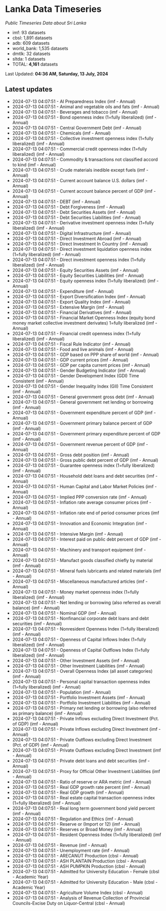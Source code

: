 # Lanka Data Timeseries
*Public Timeseries Data about Sri Lanka*

* imf: 93 datasets
* cbsl: 1,891 datasets
* adb: 609 datasets
* world_bank: 1,535 datasets
* dmtlk: 32 datasets
* sltda: 1 datasets
* TOTAL: **4,161** datasets

Last Updated: **04:36 AM, Saturday, 13 July, 2024**

## Latest updates

* 2024-07-13 04:07:51 - AI Preparedness Index (imf - Annual)
* 2024-07-13 04:07:51 - Animal and vegetable oils and fats (imf - Annual)
* 2024-07-13 04:07:51 - Beverages and tobacco (imf - Annual)
* 2024-07-13 04:07:51 - Bond openness index (1=fully liberalized) (imf - Annual)
* 2024-07-13 04:07:51 - Central Government Debt (imf - Annual)
* 2024-07-13 04:07:51 - Chemicals (imf - Annual)
* 2024-07-13 04:07:51 - Collective investment openness index (1=fully liberalized) (imf - Annual)
* 2024-07-13 04:07:51 - Commercial credit openness index (1=fully liberalized) (imf - Annual)
* 2024-07-13 04:07:51 - Commodity & transactions not classified accord to kind (imf - Annual)
* 2024-07-13 04:07:51 - Crude materials inedible except fuels (imf - Annual)
* 2024-07-13 04:07:51 - Current account balance U.S. dollars (imf - Annual)
* 2024-07-13 04:07:51 - Current account balance percent of GDP (imf - Annual)
* 2024-07-13 04:07:51 - DEBT (imf - Annual)
* 2024-07-13 04:07:51 - Debt Forgiveness (imf - Annual)
* 2024-07-13 04:07:51 - Debt Securities Assets (imf - Annual)
* 2024-07-13 04:07:51 - Debt Securities Liabilities (imf - Annual)
* 2024-07-13 04:07:51 - Derivative investment openness index (1=fully liberalized) (imf - Annual)
* 2024-07-13 04:07:51 - Digital Infrastructure (imf - Annual)
* 2024-07-13 04:07:51 - Direct Investment Abroad (imf - Annual)
* 2024-07-13 04:07:51 - Direct Investment In Country (imf - Annual)
* 2024-07-13 04:07:51 - Direct investment liquidation openness index (1=fully liberalized) (imf - Annual)
* 2024-07-13 04:07:51 - Direct investment openness index (1=fully liberalized) (imf - Annual)
* 2024-07-13 04:07:51 - Equity Securities Assets (imf - Annual)
* 2024-07-13 04:07:51 - Equity Securities Liabilities (imf - Annual)
* 2024-07-13 04:07:51 - Equity openness index (1=fully liberalized) (imf - Annual)
* 2024-07-13 04:07:51 - Expenditure (imf - Annual)
* 2024-07-13 04:07:51 - Export Diversification Index (imf - Annual)
* 2024-07-13 04:07:51 - Export Quality Index (imf - Annual)
* 2024-07-13 04:07:51 - Extensive Margin (imf - Annual)
* 2024-07-13 04:07:51 - Financial Derivatives (imf - Annual)
* 2024-07-13 04:07:51 - Financial Market Openness Index (equity bond money market collective investment derivates) 1=fully liberalized (imf - Annual)
* 2024-07-13 04:07:51 - Financial credit openness index (1=fully liberalized) (imf - Annual)
* 2024-07-13 04:07:51 - Fiscal Rule Indicator (imf - Annual)
* 2024-07-13 04:07:51 - Food and live animals (imf - Annual)
* 2024-07-13 04:07:51 - GDP based on PPP share of world (imf - Annual)
* 2024-07-13 04:07:51 - GDP current prices (imf - Annual)
* 2024-07-13 04:07:51 - GDP per capita current prices (imf - Annual)
* 2024-07-13 04:07:51 - Gender Budgeting Indicator (imf - Annual)
* 2024-07-13 04:07:51 - Gender Development Index (GDI) Time Consistent (imf - Annual)
* 2024-07-13 04:07:51 - Gender Inequality Index (GII) Time Consistent (imf - Annual)
* 2024-07-13 04:07:51 - General government gross debt (imf - Annual)
* 2024-07-13 04:07:51 - General government net lending or borrowing (imf - Annual)
* 2024-07-13 04:07:51 - Government expenditure percent of GDP (imf - Annual)
* 2024-07-13 04:07:51 - Government primary balance percent of GDP (imf - Annual)
* 2024-07-13 04:07:51 - Government primary expenditure percent of GDP (imf - Annual)
* 2024-07-13 04:07:51 - Government revenue percent of GDP (imf - Annual)
* 2024-07-13 04:07:51 - Gross debt position (imf - Annual)
* 2024-07-13 04:07:51 - Gross public debt percent of GDP (imf - Annual)
* 2024-07-13 04:07:51 - Guarantee openness index (1=fully liberalized) (imf - Annual)
* 2024-07-13 04:07:51 - Household debt loans and debt securities (imf - Annual)
* 2024-07-13 04:07:51 - Human Capital and Labor Market Policies (imf - Annual)
* 2024-07-13 04:07:51 - Implied PPP conversion rate (imf - Annual)
* 2024-07-13 04:07:51 - Inflation rate average consumer prices (imf - Annual)
* 2024-07-13 04:07:51 - Inflation rate end of period consumer prices (imf - Annual)
* 2024-07-13 04:07:51 - Innovation and Economic Integration (imf - Annual)
* 2024-07-13 04:07:51 - Intensive Margin (imf - Annual)
* 2024-07-13 04:07:51 - Interest paid on public debt percent of GDP (imf - Annual)
* 2024-07-13 04:07:51 - Machinery and transport equipment (imf - Annual)
* 2024-07-13 04:07:51 - Manufact goods classified chiefly by material (imf - Annual)
* 2024-07-13 04:07:51 - Mineral fuels lubricants and related materials (imf - Annual)
* 2024-07-13 04:07:51 - Miscellaneous manufactured articles (imf - Annual)
* 2024-07-13 04:07:51 - Money market openness index (1=fully liberalized) (imf - Annual)
* 2024-07-13 04:07:51 - Net lending or borrowing (also referred as overall balance) (imf - Annual)
* 2024-07-13 04:07:51 - Nominal GDP (imf - Annual)
* 2024-07-13 04:07:51 - Nonfinancial corporate debt loans and debt securities (imf - Annual)
* 2024-07-13 04:07:51 - Nonresident Openness Index (1=fully liberalized) (imf - Annual)
* 2024-07-13 04:07:51 - Openness of Capital Inflows Index (1=fully liberalized) (imf - Annual)
* 2024-07-13 04:07:51 - Openness of Capital Outflows Index (1=fully liberalized) (imf - Annual)
* 2024-07-13 04:07:51 - Other Investment Assets (imf - Annual)
* 2024-07-13 04:07:51 - Other Investment Liabilities (imf - Annual)
* 2024-07-13 04:07:51 - Overall Openness Index (all asset categories) (imf - Annual)
* 2024-07-13 04:07:51 - Personal capital transaction openness index (1=fully liberalized) (imf - Annual)
* 2024-07-13 04:07:51 - Population (imf - Annual)
* 2024-07-13 04:07:51 - Portfolio Investment Assets (imf - Annual)
* 2024-07-13 04:07:51 - Portfolio Investment Liabilities (imf - Annual)
* 2024-07-13 04:07:51 - Primary net lending or borrowing (also referred as primary balance) (imf - Annual)
* 2024-07-13 04:07:51 - Private Inflows excluding Direct Investment (Pct. of GDP) (imf - Annual)
* 2024-07-13 04:07:51 - Private Inflows excluding Direct Investment (imf - Annual)
* 2024-07-13 04:07:51 - Private Outflows excluding Direct Investment (Pct. of GDP) (imf - Annual)
* 2024-07-13 04:07:51 - Private Outflows excluding Direct Investment (imf - Annual)
* 2024-07-13 04:07:51 - Private debt loans and debt securities (imf - Annual)
* 2024-07-13 04:07:51 - Proxy for Official Other Investment Liabilities (imf - Annual)
* 2024-07-13 04:07:51 - Ratio of reserve or ARA metric (imf - Annual)
* 2024-07-13 04:07:51 - Real GDP growth rate percent (imf - Annual)
* 2024-07-13 04:07:51 - Real GDP growth (imf - Annual)
* 2024-07-13 04:07:51 - Real estate capital transaction openness index (1=fully liberalized) (imf - Annual)
* 2024-07-13 04:07:51 - Real long term government bond yield percent (imf - Annual)
* 2024-07-13 04:07:51 - Regulation and Ethics (imf - Annual)
* 2024-07-13 04:07:51 - Reserve or (Import or 12) (imf - Annual)
* 2024-07-13 04:07:51 - Reserves or Broad Money (imf - Annual)
* 2024-07-13 04:07:51 - Resident Openness Index (1=fully liberalized) (imf - Annual)
* 2024-07-13 04:07:51 - Revenue (imf - Annual)
* 2024-07-13 04:07:51 - Unemployment rate (imf - Annual)
* 2024-07-13 04:07:51 - ARECANUT Production (cbsl - Annual)
* 2024-07-13 04:07:51 - ASH PLANTAIN Production (cbsl - Annual)
* 2024-07-13 04:07:51 - ASH PUMPKIN Production (cbsl - Annual)
* 2024-07-13 04:07:51 - Admitted for University Education - Female (cbsl - Academic Year)
* 2024-07-13 04:07:51 - Admitted for University Education - Male (cbsl - Academic Year)
* 2024-07-13 04:07:51 - Agriculture Volume Index (cbsl - Annual)
* 2024-07-13 04:07:51 - Analysis of Revenue Collection of Provincial Councils-Excise Duty on Liquor-Central (cbsl - Annual)
